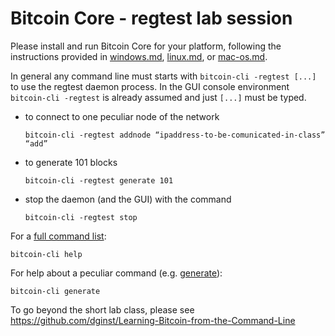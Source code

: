 # Bitcoin Core - regtest lab session

Please install and run Bitcoin Core for your platform, following the instructions provided in
[windows.md](https://github.com/dginst/BitcoinBlockchainTechnology/blob/master/regtest-lab/windows.md),
[linux.md](https://github.com/dginst/BitcoinBlockchainTechnology/blob/master/regtest-lab/linux.md), or
[mac-os.md](https://github.com/dginst/BitcoinBlockchainTechnology/blob/master/regtest-lab/mac-os.md).

In general any command line must starts with `bitcoin-cli -regtest [...]` to use the regtest daemon process. In the GUI console environment `bitcoin-cli -regtest` is already assumed and just `[...]` must be typed. 

* to connect to one peculiar node of the network  
   ```
   bitcoin-cli -regtest addnode “ipaddress-to-be-comunicated-in-class” “add”
   ```
* to generate 101 blocks  
   ```
   bitcoin-cli -regtest generate 101
   ```
* stop the daemon (and the GUI) with the command
  ```
  bitcoin-cli -regtest stop
  ```

For a [full command list](https://bitcoincore.org/en/doc/0.17.0/):
   ```
   bitcoin-cli help
   ```

For help about a peculiar command (e.g. [generate](https://bitcoincore.org/en/doc/0.17.0/rpc/generating/generate/)):
   ```
   bitcoin-cli generate
   ```


To go beyond the short lab class, please see <https://github.com/dginst/Learning-Bitcoin-from-the-Command-Line>
